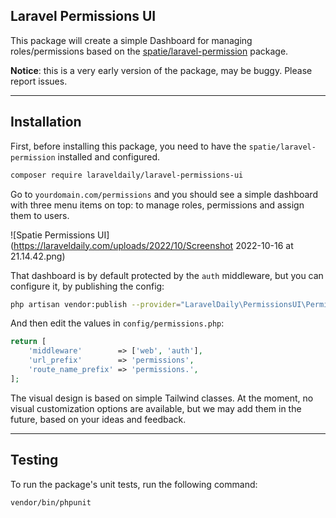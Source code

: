 ## Laravel Permissions UI

This package will create a simple Dashboard for managing roles/permissions based on the [spatie/laravel-permission](https://github.com/spatie/laravel-permission) package.

**Notice**: this is a very early version of the package, may be buggy. Please report issues.

- - - - -

## Installation

First, before installing this package, you need to have the `spatie/laravel-permission` installed and configured.

```sh
composer require laraveldaily/laravel-permissions-ui
```

Go to `yourdomain.com/permissions` and you should see a simple dashboard with three menu items on top: to manage roles, permissions and assign them to users.

![Spatie Permissions UI](https://laraveldaily.com/uploads/2022/10/Screenshot 2022-10-16 at 21.14.42.png)

That dashboard is by default protected by the `auth` middleware, but you can configure it, by publishing the config:

```sh
php artisan vendor:publish --provider="LaravelDaily\PermissionsUI\PermissionsUIServiceProvider"
```

And then edit the values in `config/permissions.php`:

```php
return [
    'middleware'        => ['web', 'auth'],
    'url_prefix'        => 'permissions',
    'route_name_prefix' => 'permissions.',
];
```

The visual design is based on simple Tailwind classes. 
At the moment, no visual customization options are available, but we may add them in the future, based on your ideas and feedback.

- - - - -

## Testing

To run the package's unit tests, run the following command:

```sh
vendor/bin/phpunit
```
